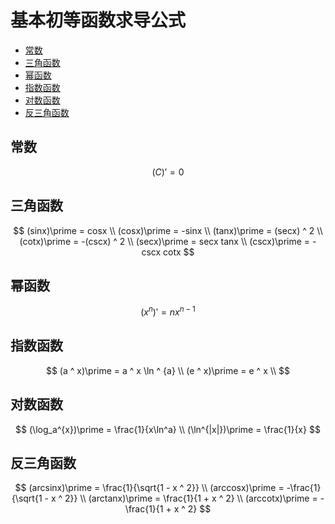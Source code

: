 # 基本初等函数求导公式

* [常数](#常数)
* [三角函数](#三角函数)
* [幂函数](#幂函数)
* [指数函数](#指数函数)
* [对数函数](#对数函数)
* [反三角函数](#反三角函数)

## 常数

$$
(C)\prime = 0
$$

## 三角函数

$$
(sinx)\prime = cosx
\\
(cosx)\prime = -sinx
\\
(tanx)\prime = (secx) ^ 2
\\
(cotx)\prime = -(cscx) ^ 2
\\
(secx)\prime = secx tanx
\\
(cscx)\prime = -cscx cotx
$$

## 幂函数

$$
(x ^ n)\prime = nx ^ {n - 1}
$$

## 指数函数

$$
(a ^ x)\prime = a ^ x \ln ^ {a}
\\
(e ^ x)\prime = e ^ x
\\
$$

## 对数函数

$$
(\log_a^{x})\prime = \frac{1}{x\ln^a}
\\
(\ln^{|x|})\prime = \frac{1}{x}
$$

## 反三角函数

$$
(arcsinx)\prime = \frac{1}{\sqrt{1 - x ^ 2}}
\\
(arccosx)\prime = -\frac{1}{\sqrt{1 - x ^ 2}}
\\
(arctanx)\prime = \frac{1}{1 + x ^ 2}
\\
(arccotx)\prime = -\frac{1}{1 + x ^ 2}
$$